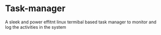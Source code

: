 # Task-manager
A sleek and power effitnt linux termibal based task manager to monitor  and log the activities in the system
